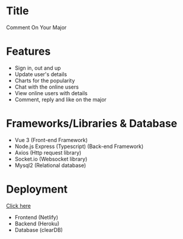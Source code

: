 # Title
Comment On Your Major

# Features
- Sign in, out and up
- Update user's details
- Charts for the popularity
- Chat with the online users
- View online users with details
- Comment, reply and like on the major

# Frameworks/Libraries & Database
- Vue 3 (Front-end Framework)
- Node.js Express (Typescript) (Back-end Framework)
- Axios (Http request library)
- Socket.io (Websocket library)
- Mysql2 (Relational database)

# Deployment
[Click here](https://coym.netlify.app/)
- Frontend (Netlify)
- Backend (Heroku)
- Database (clearDB)